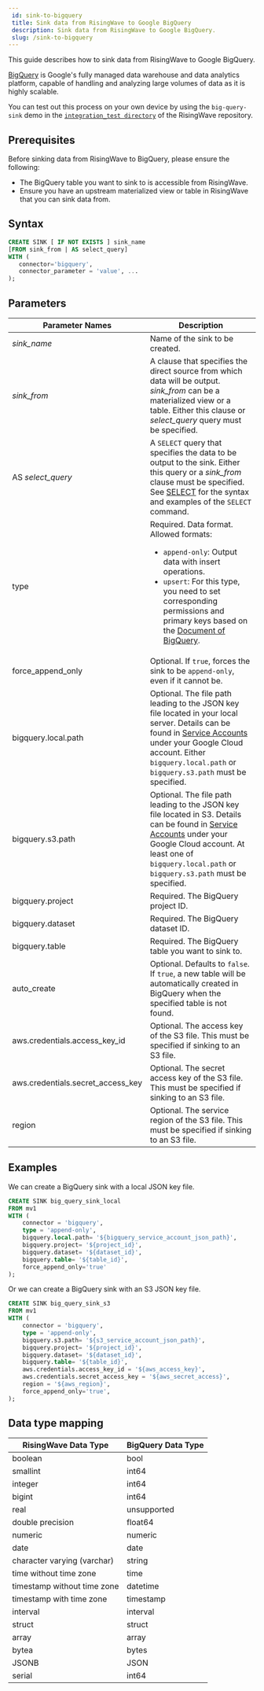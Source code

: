 ```yaml
---
 id: sink-to-bigquery
 title: Sink data from RisingWave to Google BigQuery
 description: Sink data from RisingWave to Google BigQuery.
 slug: /sink-to-bigquery
---
```


This guide describes how to sink data from RisingWave to Google BigQuery.

[BigQuery](https://cloud.google.com/bigquery?hl=en) is Google's fully managed data warehouse and data analytics platform, capable of handling and analyzing large volumes of data as it is highly scalable.

You can test out this process on your own device by using the `big-query-sink` demo in the [`integration_test directory`](https://github.com/risingwavelabs/risingwave/tree/main/integration_tests) of the RisingWave repository.

## Prerequisites

Before sinking data from RisingWave to BigQuery, please ensure the following:

- The BigQuery table you want to sink to is accessible from RisingWave.
- Ensure you have an upstream materialized view or table in RisingWave that you can sink data from.

## Syntax

```sql
CREATE SINK [ IF NOT EXISTS ] sink_name
[FROM sink_from | AS select_query]
WITH (
   connector='bigquery',
   connector_parameter = 'value', ...
);
```

## Parameters

| Parameter Names | Description |
| --------------- | ---------------------------------------------------------------------- |
|*sink_name*| Name of the sink to be created.|
|*sink_from*| A clause that specifies the direct source from which data will be output. *sink_from* can be a materialized view or a table. Either this clause or *select_query* query must be specified.|
|AS *select_query*| A `SELECT` query that specifies the data to be output to the sink. Either this query or a *sink_from* clause must be specified. See [SELECT](/sql/commands/sql-select.md) for the syntax and examples of the `SELECT` command.|
| type | Required. Data format. Allowed formats:<ul><li> `append-only`: Output data with insert operations.</li><li>`upsert`: For this type, you need to set corresponding permissions and primary keys based on the [Document of BigQuery](https://cloud.google.com/bigquery/docs/change-data-capture).</li></ul>|
| force_append_only | Optional. If `true`, forces the sink to be `append-only`, even if it cannot be. |
| bigquery.local.path | Optional. The file path leading to the JSON key file located in your local server. Details can be found in [Service Accounts](https://console.cloud.google.com/iam-admin/serviceaccounts) under your Google Cloud account. Either `bigquery.local.path` or `bigquery.s3.path` must be specified. |
| bigquery.s3.path | Optional. The file path leading to the JSON key file located in S3. Details can be found in [Service Accounts](https://console.cloud.google.com/iam-admin/serviceaccounts) under your Google Cloud account. At least one of `bigquery.local.path` or `bigquery.s3.path` must be specified.|
| bigquery.project | Required. The BigQuery project ID. |
| bigquery.dataset | Required. The BigQuery dataset ID. |
| bigquery.table | Required. The BigQuery table you want to sink to. |
| auto_create | Optional. Defaults to `false`. If `true`, a new table will be automatically created in BigQuery when the specified table is not found.|
| aws.credentials.access_key_id | Optional. The access key of the S3 file. This must be specified if sinking to an S3 file. |
| aws.credentials.secret_access_key | Optional. The secret access key of the S3 file. This must be specified if sinking to an S3 file.|
| region | Optional. The service region of the S3 file. This must be specified if sinking to an S3 file. |

## Examples

We can create a BigQuery sink with a local JSON key file.

```sql
CREATE SINK big_query_sink_local
FROM mv1
WITH (
    connector = 'bigquery',
    type = 'append-only',
    bigquery.local.path= '${bigquery_service_account_json_path}',
    bigquery.project= '${project_id}',
    bigquery.dataset= '${dataset_id}',
    bigquery.table= '${table_id}',
    force_append_only='true'
);
```

Or we can create a BigQuery sink with an S3 JSON key file.

```sql
CREATE SINK big_query_sink_s3
FROM mv1
WITH (
    connector = 'bigquery',
    type = 'append-only',
    bigquery.s3.path= '${s3_service_account_json_path}',
    bigquery.project= '${project_id}',
    bigquery.dataset= '${dataset_id}',
    bigquery.table= '${table_id}',
    aws.credentials.access_key_id = '${aws_access_key}',
    aws.credentials.secret_access_key = '${aws_secret_access}',
    region = '${aws_region}',
    force_append_only='true',
);
```

## Data type mapping

|RisingWave Data Type | BigQuery Data Type|
|-----|-----|
|boolean | bool |
|smallint | int64 |
|integer |int64|
|bigint |int64|
|real |unsupported|
|double precision |float64|
|numeric |numeric|
|date |date|
|character varying (varchar) |string|
|time without time zone |time|
|timestamp without time zone |datetime|
|timestamp with time zone |timestamp|
|interval |interval|
|struct | struct|
|array |array |
|bytea| bytes|
|JSONB |JSON|
|serial| int64|
